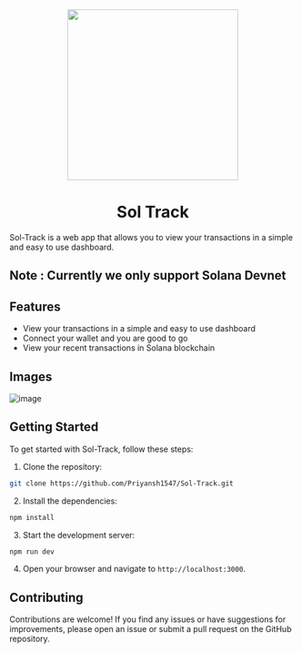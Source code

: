 <div align="center">
  <img height="300x" src="https://github.com/user-attachments/assets/a5e59766-10f7-435f-b076-f9f7880fd28f" />
  <h1>Sol Track</h1>
</div>

Sol-Track is a web app that allows you to view your transactions in a simple and easy to use dashboard.

## Note : Currently we only support Solana Devnet

## Features

- View your transactions in a simple and easy to use dashboard
- Connect your wallet and you are good to go
- View your recent transactions in Solana blockchain

## Images

![image](https://github.com/user-attachments/assets/9a4692e0-3adc-4e3d-9778-413f26bac5e0)


## Getting Started

To get started with Sol-Track, follow these steps:

1. Clone the repository:

```bash
git clone https://github.com/Priyansh1547/Sol-Track.git
```

2. Install the dependencies:

```bash
npm install
```

3. Start the development server:

```bash
npm run dev
```

4. Open your browser and navigate to `http://localhost:3000`.

## Contributing

Contributions are welcome! If you find any issues or have suggestions for improvements, please open an issue or submit a pull request on the GitHub repository.
